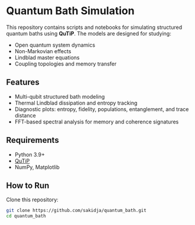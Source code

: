 # Quantum Bath Simulation

This repository contains scripts and notebooks for simulating structured quantum baths using **QuTiP**. The models are designed for studying:

- Open quantum system dynamics
- Non-Markovian effects
- Lindblad master equations
- Coupling topologies and memory transfer

## Features
- Multi-qubit structured bath modeling
- Thermal Lindblad dissipation and entropy tracking
- Diagnostic plots: entropy, fidelity, populations, entanglement, and trace distance
- FFT-based spectral analysis for memory and coherence signatures

## Requirements
- Python 3.9+
- [QuTiP](https://qutip.org)
- NumPy, Matplotlib

## How to Run
Clone this repository:
```bash
git clone https://github.com/sakidja/quantum_bath.git
cd quantum_bath
